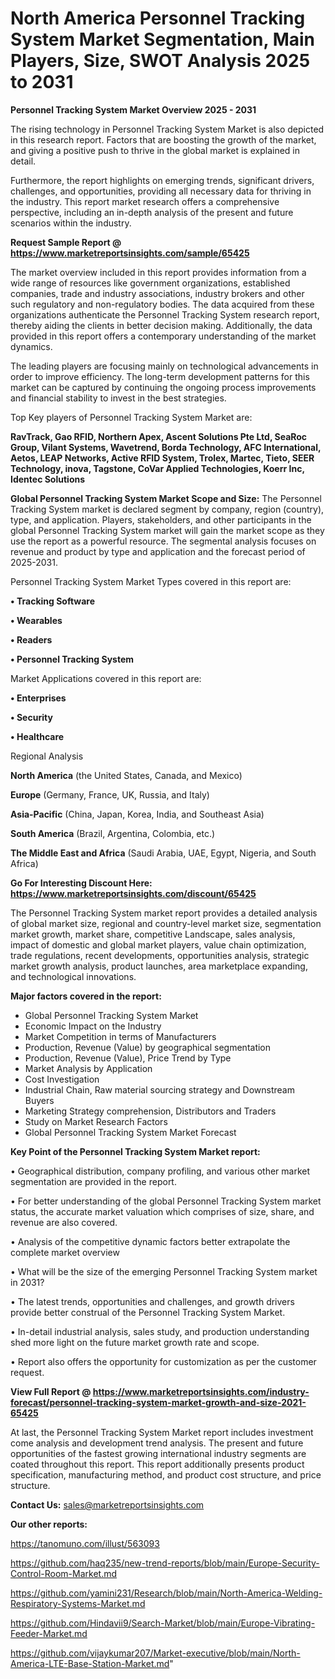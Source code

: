 # North America Personnel Tracking System Market Segmentation, Main Players, Size, SWOT Analysis 2025 to 2031

<Strong> Personnel Tracking System Market Overview 2025 - 2031</strong>

The rising technology in Personnel Tracking System Market is also depicted in this research report. Factors that are boosting the growth of the market, and giving a positive push to thrive in the global market is explained in detail.

Furthermore, the report highlights on emerging trends, significant drivers, challenges, and opportunities, providing all necessary data for thriving in the industry. This report market research offers a comprehensive perspective, including an in-depth analysis of the present and future scenarios within the industry.

<strong>Request Sample Report @ <a href=https://www.marketreportsinsights.com/sample/65425>https://www.marketreportsinsights.com/sample/65425</a></strong>

The market overview included in this report provides information from a wide range of resources like government organizations, established companies, trade and industry associations, industry brokers and other such regulatory and non-regulatory bodies. The data acquired from these organizations authenticate the Personnel Tracking System research report, thereby aiding the clients in better decision making. Additionally, the data provided in this report offers a contemporary understanding of the market dynamics.

The leading players are focusing mainly on technological advancements in order to improve efficiency. The long-term development patterns for this market can be captured by continuing the ongoing process improvements and financial stability to invest in the best strategies.

Top Key players of Personnel Tracking System Market are:

<strong>RavTrack, Gao RFID, Northern Apex, Ascent Solutions Pte Ltd, SeaRoc Group, Vilant Systems, Wavetrend, Borda Technology, AFC International, Aetos, LEAP Networks, Active RFID System, Trolex, Martec, Tieto, SEER Technology, inova, Tagstone, CoVar Applied Technologies, Koerr Inc, Identec Solutions</strong>

<strong><b>Global Personnel Tracking System Market Scope and Size:</b></strong>
The Personnel Tracking System market is declared segment by company, region (country), type, and application. Players, stakeholders, and other participants in the global Personnel Tracking System market will gain the market scope as they use the report as a powerful resource. The segmental analysis focuses on revenue and product by type and application and the forecast period of 2025-2031.

Personnel Tracking System Market Types covered in this report are:

<strong>• Tracking Software

• Wearables

• Readers

• Personnel Tracking System</strong>

Market Applications covered in this report are:

<strong>• Enterprises

• Security

• Healthcare</strong> 

Regional Analysis

<strong>North America</strong> (the United States, Canada, and Mexico)

<strong>Europe</strong> (Germany, France, UK, Russia, and Italy)

<strong>Asia-Pacific</strong> (China, Japan, Korea, India, and Southeast Asia)

<strong>South America</strong> (Brazil, Argentina, Colombia, etc.)

<strong>The Middle East and Africa</strong> (Saudi Arabia, UAE, Egypt, Nigeria, and South Africa)

<strong>Go For Interesting Discount Here: <a href=https://www.marketreportsinsights.com/discount/65425>https://www.marketreportsinsights.com/discount/65425</a></strong>

The Personnel Tracking System market report provides a detailed analysis of global market size, regional and country-level market size, segmentation market growth, market share, competitive Landscape, sales analysis, impact of domestic and global market players, value chain optimization, trade regulations, recent developments, opportunities analysis, strategic market growth analysis, product launches, area marketplace expanding, and technological innovations.

<strong><b>Major factors covered in the report:</b></strong>
<ul>
  <li>Global Personnel Tracking System Market </li>
  <li>Economic Impact on the Industry</li>
  <li>Market Competition in terms of Manufacturers</li>
  <li>Production, Revenue (Value) by geographical segmentation</li>
  <li>Production, Revenue (Value), Price Trend by Type</li>
  <li>Market Analysis by Application</li>
  <li>Cost Investigation</li>
  <li>Industrial Chain, Raw material sourcing strategy and Downstream Buyers</li>
  <li>Marketing Strategy comprehension, Distributors and Traders</li>
  <li>Study on Market Research Factors</li>
  <li>Global Personnel Tracking System Market Forecast</li>
</ul>

<strong><b>Key Point of the Personnel Tracking System Market report:</b></strong>

• Geographical distribution, company profiling, and various other market segmentation are provided in the report.

• For better understanding of the global Personnel Tracking System market status, the accurate market valuation which comprises of size, share, and revenue are also covered.

• Analysis of the competitive dynamic factors better extrapolate the complete market overview

• What will be the size of the emerging Personnel Tracking System market in 2031?

• The latest trends, opportunities and challenges, and growth drivers provide better construal of the Personnel Tracking System Market.

• In-detail industrial analysis, sales study, and production understanding shed more light on the future market growth rate and scope.

• Report also offers the opportunity for customization as per the customer request.

<strong><b>View Full Report @ <a href=https://www.marketreportsinsights.com/industry-forecast/personnel-tracking-system-market-growth-and-size-2021-65425>https://www.marketreportsinsights.com/industry-forecast/personnel-tracking-system-market-growth-and-size-2021-65425</a></b></strong>


At last, the Personnel Tracking System Market report includes investment come analysis and development trend analysis. The present and future opportunities of the fastest growing international industry segments are coated throughout this report. This report additionally presents product specification, manufacturing method, and product cost structure, and price structure.

<strong>Contact Us:</strong>
sales@marketreportsinsights.com

<strong>Our other reports:</strong>

<a href=https://tanomuno.com/illust/563093>https://tanomuno.com/illust/563093</a>

<a href=https://github.com/haq235/new-trend-reports/blob/main/Europe-Security-Control-Room-Market.md>https://github.com/haq235/new-trend-reports/blob/main/Europe-Security-Control-Room-Market.md</a>

<a href=https://github.com/yamini231/Research/blob/main/North-America-Welding-Respiratory-Systems-Market.md>https://github.com/yamini231/Research/blob/main/North-America-Welding-Respiratory-Systems-Market.md</a>

<a href=https://github.com/Hindavii9/Search-Market/blob/main/Europe-Vibrating-Feeder-Market.md>https://github.com/Hindavii9/Search-Market/blob/main/Europe-Vibrating-Feeder-Market.md</a>

<a href=https://github.com/vijaykumar207/Market-executive/blob/main/North-America-LTE-Base-Station-Market.md>https://github.com/vijaykumar207/Market-executive/blob/main/North-America-LTE-Base-Station-Market.md</a>"
